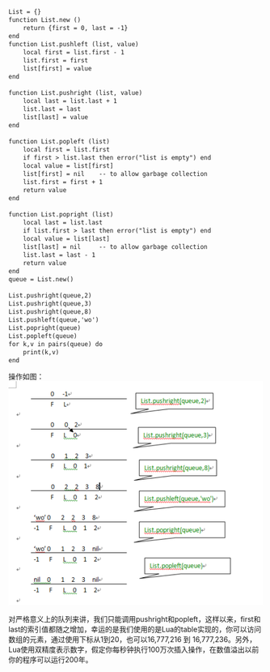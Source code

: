 	List = {}
	function List.new ()
	    return {first = 0, last = -1}
	end
	function List.pushleft (list, value)
	    local first = list.first - 1
	    list.first = first
	    list[first] = value
	end
	 
	function List.pushright (list, value)
	    local last = list.last + 1
	    list.last = last
	    list[last] = value
	end
	 
	function List.popleft (list)
	    local first = list.first
	    if first > list.last then error("list is empty") end
	    local value = list[first]
	    list[first] = nil    -- to allow garbage collection
	    list.first = first + 1
	    return value
	end
	 
	function List.popright (list)
	    local last = list.last
	    if list.first > last then error("list is empty") end
	    local value = list[last]
	    list[last] = nil     -- to allow garbage collection
	    list.last = last - 1
	    return value
	end
	queue = List.new()
	
	List.pushright(queue,2)
	List.pushright(queue,3)
	List.pushright(queue,8)
	List.pushleft(queue,'wo')
	List.popright(queue)
	List.popleft(queue)
	for k,v in pairs(queue) do
		print(k,v)
	end
操作如图：  
![](pic/1.png)

对严格意义上的队列来讲，我们只能调用pushright和popleft，这样以来，first和last的索引值都随之增加，幸运的是我们使用的是Lua的table实现的，你可以访问数组的元素，通过使用下标从1到20，也可以16,777,216 到 16,777,236。另外，Lua使用双精度表示数字，假定你每秒钟执行100万次插入操作，在数值溢出以前你的程序可以运行200年。